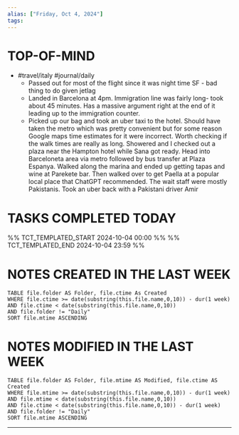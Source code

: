 ```yaml
---
alias: ["Friday, Oct 4, 2024"]
tags: 
---
```

# TOP-OF-MIND
- #travel/italy #journal/daily 
	- Passed out for most of the flight since it was night time SF - bad thing to do given jetlag
	- Landed in Barcelona at 4pm. Immigration line was fairly long- took about 45 minutes. Has a massive argument right at the end of it leading up to the immigration counter.
	- Picked up our bag and took an uber taxi to the hotel. Should have taken the metro which was pretty convenient but for some reason Google maps time estimates for it were incorrect. Worth checking if the walk times are really as long. Showered and I checked out a plaza near the Hampton hotel while Sana got ready. Head into Barceloneta area via metro followed by bus transfer at Plaza Espanya. Walked along the marina and ended up getting tapas and wine at Parekete bar. Then walked over to get Paella at a popular local place that ChatGPT recommended. The wait staff were mostly Pakistanis. Took an uber back with a Pakistani driver Amir

# TASKS COMPLETED TODAY
%% TCT_TEMPLATED_START 2024-10-04 00:00 %%
%% TCT_TEMPLATED_END 2024-10-04 23:59 %%


# NOTES CREATED IN THE LAST WEEK
``` dataview
TABLE file.folder AS Folder, file.ctime As Created
WHERE file.ctime >= date(substring(this.file.name,0,10)) - dur(1 week) 
AND file.ctime < date(substring(this.file.name,0,10)) 
AND file.folder != "Daily"
SORT file.mtime ASCENDING
```

# NOTES MODIFIED IN THE LAST WEEK
``` dataview
TABLE file.folder AS Folder, file.mtime AS Modified, file.ctime AS Created
WHERE file.mtime >= date(substring(this.file.name,0,10)) - dur(1 week)
AND file.mtime < date(substring(this.file.name,0,10))
AND file.ctime < date(substring(this.file.name,0,10)) - dur(1 week)
AND file.folder != "Daily"
SORT file.mtime ASCENDING
```
---
